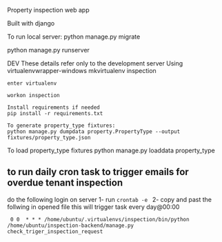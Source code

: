 Property inspection web app

Built with django

To run local server:
python manage.py migrate

python manage.py runserver


DEV
These details refer only to the development server
    Using virtualenvwrapper-windows
    mkvirtualenv inspection
    
    enter virtualenv

    workon inspection

    Install requirements if needed
    pip install -r requirements.txt

    To generate property_type fixtures:
    python manage.py dumpdata property.PropertyType --output fixtures/property_type.json

   To load property_type fixtures
   python manage.py loaddata property_type

## to run daily cron task to trigger emails for overdue tenant inspection
do the following
login on server
1- run ```crontab -e ```
2- copy and past the follwing in opened file this will trigger task every day@00:00

``` 0 0  * * * /home/ubuntu/.virtualenvs/inspection/bin/python  /home/ubuntu/inspection-backend/manage.py check_triger_inspection_request```
    